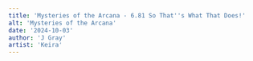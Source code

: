 ```yaml
---
title: 'Mysteries of the Arcana - 6.81 So That''s What That Does!'
alt: 'Mysteries of the Arcana'
date: '2024-10-03'
author: 'J Gray'
artist: 'Keira'
---
```


